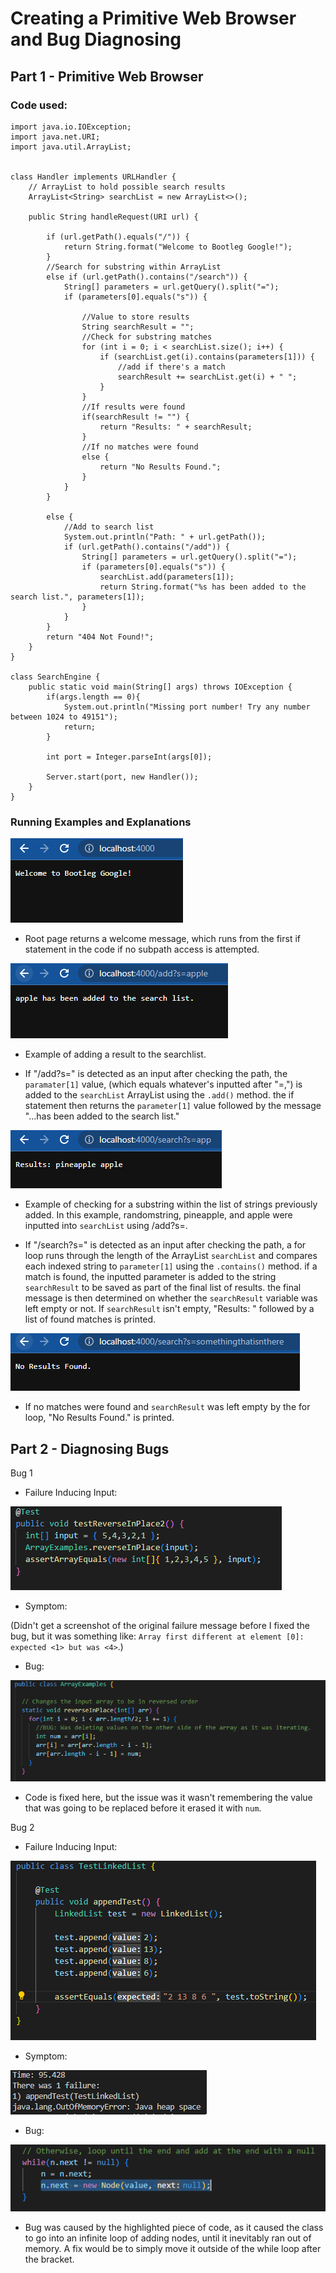 # Creating a Primitive Web Browser and Bug Diagnosing


## Part 1 - Primitive Web Browser

### Code used:

```
import java.io.IOException;
import java.net.URI;
import java.util.ArrayList;


class Handler implements URLHandler {
    // ArrayList to hold possible search results
    ArrayList<String> searchList = new ArrayList<>();

    public String handleRequest(URI url) {

        if (url.getPath().equals("/")) {
            return String.format("Welcome to Bootleg Google!");
        }
        //Search for substring within ArrayList
        else if (url.getPath().contains("/search")) {
            String[] parameters = url.getQuery().split("=");
            if (parameters[0].equals("s")) {

                //Value to store results
                String searchResult = "";
                //Check for substring matches
                for (int i = 0; i < searchList.size(); i++) {
                    if (searchList.get(i).contains(parameters[1])) {
                        //add if there's a match
                        searchResult += searchList.get(i) + " ";
                    }
                }
                //If results were found
                if(searchResult != "") {
                    return "Results: " + searchResult;
                }
                //If no matches were found
                else {
                    return "No Results Found.";
                }
            }
        }
        
        else {
            //Add to search list
            System.out.println("Path: " + url.getPath());
            if (url.getPath().contains("/add")) {
                String[] parameters = url.getQuery().split("=");
                if (parameters[0].equals("s")) {
                    searchList.add(parameters[1]);
                    return String.format("%s has been added to the search list.", parameters[1]);
                }
            }
        }
        return "404 Not Found!";
    }
}

class SearchEngine {
    public static void main(String[] args) throws IOException {
        if(args.length == 0){
            System.out.println("Missing port number! Try any number between 1024 to 49151");
            return;
        }

        int port = Integer.parseInt(args[0]);

        Server.start(port, new Handler());
    }
}
```

### Running Examples and Explanations

![p1](searchwebsite1.PNG)

* Root page returns a welcome message, which runs from the first if statement in the code if no subpath access is attempted.

![p2](searchwebsite3.PNG)

* Example of adding a result to the searchlist.

* If "/add?s=" is detected as an input after checking the path, the `paramater[1]` value, (which equals whatever's inputted after "=,") is added to the `searchList` ArrayList using the `.add()` method. the if statement then returns the `parameter[1]` value followed by the message "...has been added to the search list."

![p3](searchwebsite6.PNG)

* Example of checking for a substring within the list of strings previously added. In this example, randomstring, pineapple, and apple were inputted into `searchList` using /add?s=.

* If "/search?s=" is detected as an input after checking the path, a for loop runs through the length of the ArrayList `searchList` and compares each indexed string to `parameter[1]` using the `.contains()` method. if a match is found, the inputted parameter is added to the string `searchResult` to be saved as part of the final list of results. the final message is then determined on whether the `searchResult` variable was left empty or not. If `searchResult` isn't empty, "Results: " followed by a list of found matches is printed. 

![p4](searchwebsite5.PNG)

* If no matches were found and `searchResult` was left empty by the for loop, "No Results Found." is printed.

## Part 2 - Diagnosing Bugs

Bug 1
* Failure Inducing Input:

![p5](bug2.PNG)

* Symptom:

(Didn't get a screenshot of the original failure message before I fixed the bug, but it was something like: `Array first different at element [0]: expected <1> but was <4>`.)

* Bug:

![p6](bug1.PNG)

* Code is fixed here, but the issue was it wasn't remembering the value that was going to be replaced before it erased it with `num`.

Bug 2
* Failure Inducing Input:

![p7](bug4.png)

* Symptom:

![p8](bug5.png)

* Bug:

![p9](bug6.png)

* Bug was caused by the highlighted piece of code, as it caused the class to go into an infinite loop of adding nodes, until it inevitably ran out of memory. A fix would be to simply move it outside of the while loop after the bracket.